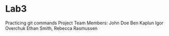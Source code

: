 # Lab3
Practicing git commands
Project Team Members: John Doe Ben Kaplun Igor Overchuk Ethan Smith, Rebecca Rasmussen
